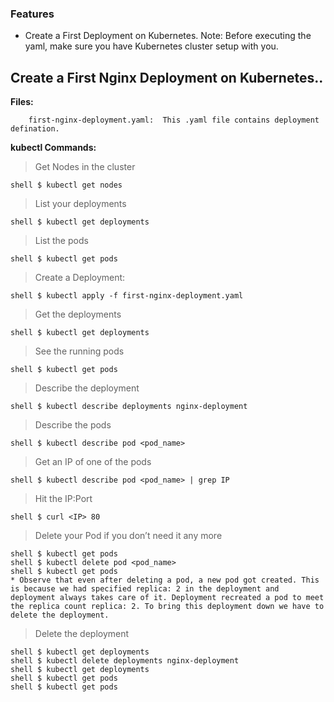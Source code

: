 ### Features
  
-  Create a First Deployment on Kubernetes.
Note: Before executing the yaml, make sure you have Kubernetes cluster setup with you.

Create a First Nginx Deployment on Kubernetes..
-------------

**Files:**
```
    first-nginx-deployment.yaml:  This .yaml file contains deployment defination.

```

**kubectl Commands:**

>Get Nodes in the cluster

    shell $ kubectl get nodes

>List your deployments
    
    shell $ kubectl get deployments

>List the pods

    shell $ kubectl get pods

> Create a Deployment:

    shell $ kubectl apply -f first-nginx-deployment.yaml

> Get the deployments

    shell $ kubectl get deployments
    
> See the running pods

    shell $ kubectl get pods
    
    
> Describe the deployment

    shell $ kubectl describe deployments nginx-deployment
    
    
> Describe the pods

    shell $ kubectl describe pod <pod_name>

    
> Get an IP of one of the pods

    shell $ kubectl describe pod <pod_name> | grep IP
    
        
> Hit the IP:Port

    shell $ curl <IP> 80
    
    
        
> Delete your Pod if you don’t need it any more

    shell $ kubectl get pods
    shell $ kubectl delete pod <pod_name>
    shell $ kubectl get pods
    * Observe that even after deleting a pod, a new pod got created. This is because we had specified replica: 2 in the deployment and deployment always takes care of it. Deployment recreated a pod to meet the replica count replica: 2. To bring this deployment down we have to delete the deployment.
    
> Delete the deployment
    
    shell $ kubectl get deployments
    shell $ kubectl delete deployments nginx-deployment
    shell $ kubectl get deployments
    shell $ kubectl get pods
    shell $ kubectl get pods
